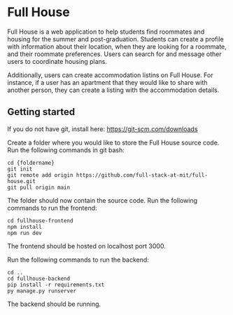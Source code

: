 # Full House
Full House is a web application to help students find roommates and housing for the summer and post-graduation. Students can create a profile with information about their location, when they are looking for a roommate, and their roommate preferences. Users can search for and message other users to coordinate housing plans.

Additionally, users can create accommodation listins on Full House. For instance, if a user has an apartment that they would like to share with another person, they can create a listing with the accommodation details.

## Getting started
If you do not have git, install here: https://git-scm.com/downloads

Create a folder where you would like to store the Full House source code. Run the following commands in git bash: <br/>
```
cd {foldername}
git init
git remote add origin https://github.com/full-stack-at-mit/full-house.git
git pull origin main
```

The folder should now contain the source code. Run the following commands to run the frontend: <br/>
```
cd fullhouse-frontend
npm install
npm run dev
```
The frontend should be hosted on localhost port 3000. <br/>

Run the following commands to run the backend: <br/>
```
cd ..
cd fullhouse-backend
pip install -r requirements.txt
py manage.py runserver
```
The backend should be running. <br/>
